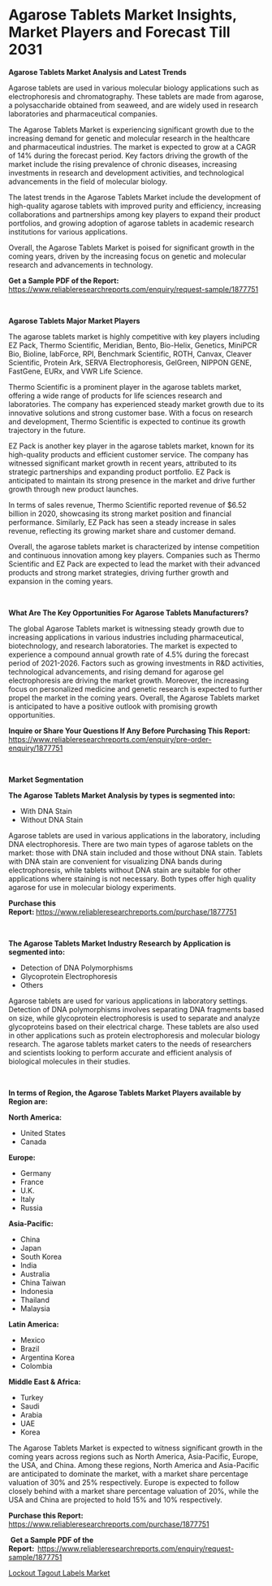 <p><h1>Agarose Tablets Market Insights, Market Players and Forecast Till 2031</h1></p><p><strong>Agarose Tablets Market Analysis and Latest Trends</strong></p>
<p><p>Agarose tablets are used in various molecular biology applications such as electrophoresis and chromatography. These tablets are made from agarose, a polysaccharide obtained from seaweed, and are widely used in research laboratories and pharmaceutical companies.</p><p>The Agarose Tablets Market is experiencing significant growth due to the increasing demand for genetic and molecular research in the healthcare and pharmaceutical industries. The market is expected to grow at a CAGR of 14% during the forecast period. Key factors driving the growth of the market include the rising prevalence of chronic diseases, increasing investments in research and development activities, and technological advancements in the field of molecular biology.</p><p>The latest trends in the Agarose Tablets Market include the development of high-quality agarose tablets with improved purity and efficiency, increasing collaborations and partnerships among key players to expand their product portfolios, and growing adoption of agarose tablets in academic research institutions for various applications.</p><p>Overall, the Agarose Tablets Market is poised for significant growth in the coming years, driven by the increasing focus on genetic and molecular research and advancements in technology.</p></p>
<p><strong>Get a Sample PDF of the Report:&nbsp;</strong> <a href="https://www.reliableresearchreports.com/enquiry/request-sample/1877751">https://www.reliableresearchreports.com/enquiry/request-sample/1877751</a></p>
<p>&nbsp;</p>
<p><strong>Agarose Tablets Major Market Players</strong></p>
<p><p>The agarose tablets market is highly competitive with key players including EZ Pack, Thermo Scientific, Meridian, Bento, Bio-Helix, Genetics, MiniPCR Bio, Bioline, labForce, RPI, Benchmark Scientific, ROTH, Canvax, Cleaver Scientific, Protein Ark, SERVA Electrophoresis, GelGreen, NIPPON GENE, FastGene, EURx, and VWR Life Science.</p><p>Thermo Scientific is a prominent player in the agarose tablets market, offering a wide range of products for life sciences research and laboratories. The company has experienced steady market growth due to its innovative solutions and strong customer base. With a focus on research and development, Thermo Scientific is expected to continue its growth trajectory in the future.</p><p>EZ Pack is another key player in the agarose tablets market, known for its high-quality products and efficient customer service. The company has witnessed significant market growth in recent years, attributed to its strategic partnerships and expanding product portfolio. EZ Pack is anticipated to maintain its strong presence in the market and drive further growth through new product launches.</p><p>In terms of sales revenue, Thermo Scientific reported revenue of $6.52 billion in 2020, showcasing its strong market position and financial performance. Similarly, EZ Pack has seen a steady increase in sales revenue, reflecting its growing market share and customer demand.</p><p>Overall, the agarose tablets market is characterized by intense competition and continuous innovation among key players. Companies such as Thermo Scientific and EZ Pack are expected to lead the market with their advanced products and strong market strategies, driving further growth and expansion in the coming years.</p></p>
<p>&nbsp;</p>
<p><strong>What Are The Key Opportunities For Agarose Tablets Manufacturers?</strong></p>
<p><p>The global Agarose Tablets market is witnessing steady growth due to increasing applications in various industries including pharmaceutical, biotechnology, and research laboratories. The market is expected to experience a compound annual growth rate of 4.5% during the forecast period of 2021-2026. Factors such as growing investments in R&D activities, technological advancements, and rising demand for agarose gel electrophoresis are driving the market growth. Moreover, the increasing focus on personalized medicine and genetic research is expected to further propel the market in the coming years. Overall, the Agarose Tablets market is anticipated to have a positive outlook with promising growth opportunities.</p></p>
<p><strong>Inquire or Share Your Questions If Any Before Purchasing This Report:</strong> <a href="https://www.reliableresearchreports.com/enquiry/pre-order-enquiry/1877751">https://www.reliableresearchreports.com/enquiry/pre-order-enquiry/1877751</a></p>
<p>&nbsp;</p>
<p><strong>Market Segmentation</strong></p>
<p><strong>The Agarose Tablets Market Analysis by types is segmented into:</strong></p>
<p><ul><li>With DNA Stain</li><li>Without DNA Stain</li></ul></p>
<p><p>Agarose tablets are used in various applications in the laboratory, including DNA electrophoresis. There are two main types of agarose tablets on the market: those with DNA stain included and those without DNA stain. Tablets with DNA stain are convenient for visualizing DNA bands during electrophoresis, while tablets without DNA stain are suitable for other applications where staining is not necessary. Both types offer high quality agarose for use in molecular biology experiments.</p></p>
<p><strong>Purchase this Report:&nbsp;</strong><a href="https://www.reliableresearchreports.com/purchase/1877751">https://www.reliableresearchreports.com/purchase/1877751</a></p>
<p>&nbsp;</p>
<p><strong>The Agarose Tablets Market Industry Research by Application is segmented into:</strong></p>
<p><ul><li>Detection of DNA Polymorphisms</li><li>Glycoprotein Electrophoresis</li><li>Others</li></ul></p>
<p><p>Agarose tablets are used for various applications in laboratory settings. Detection of DNA polymorphisms involves separating DNA fragments based on size, while glycoprotein electrophoresis is used to separate and analyze glycoproteins based on their electrical charge. These tablets are also used in other applications such as protein electrophoresis and molecular biology research. The agarose tablets market caters to the needs of researchers and scientists looking to perform accurate and efficient analysis of biological molecules in their studies.</p></p>
<p>&nbsp;</p>
<p><strong>In terms of Region, the Agarose Tablets Market Players available by Region are:</strong></p>
<p>
    <p> <strong> North America: </strong>
        <ul>
            <li>United States</li>
            <li>Canada</li>
        </ul>
        </p> 
    <p> <strong> Europe: </strong>
        <ul>
            <li>Germany</li>
            <li>France</li>
            <li>U.K.</li>
            <li>Italy</li>
            <li>Russia</li>
        </ul>
        </p> 
    <p> <strong> Asia-Pacific: </strong>
        <ul>
            <li>China</li>
            <li>Japan</li>
            <li>South Korea</li>
            <li>India</li>
            <li>Australia</li>
            <li>China Taiwan</li>
            <li>Indonesia</li>
            <li>Thailand</li>
            <li>Malaysia</li>
        </ul>
        </p> 
    <p> <strong> Latin America: </strong>
        <ul>
            <li>Mexico</li>
            <li>Brazil</li>
            <li>Argentina Korea</li>
            <li>Colombia</li>
        </ul>
        </p> 
    <p> <strong> Middle East & Africa: </strong>
        <ul>
            <li>Turkey</li>
            <li>Saudi</li>
            <li>Arabia</li>
            <li>UAE</li>
            <li>Korea</li>
        </ul>
    </p>
    </p>
<p><p>The Agarose Tablets Market is expected to witness significant growth in the coming years across regions such as North America, Asia-Pacific, Europe, the USA, and China. Among these regions, North America and Asia-Pacific are anticipated to dominate the market, with a market share percentage valuation of 30% and 25% respectively. Europe is expected to follow closely behind with a market share percentage valuation of 20%, while the USA and China are projected to hold 15% and 10% respectively.</p></p>
<p><strong>Purchase this Report: </strong><a href="https://www.reliableresearchreports.com/purchase/1877751">https://www.reliableresearchreports.com/purchase/1877751</a></p>
<p>&nbsp;<strong>Get a Sample PDF of the Report:&nbsp;&nbsp;</strong><a href="https://www.reliableresearchreports.com/enquiry/request-sample/1877751">https://www.reliableresearchreports.com/enquiry/request-sample/1877751</a></p>
<p><strong></strong></p>
<p><p><a href="https://noble-drawer-34c.notion.site/Lockout-Tagout-Labels-Market-Provides-a-Comprehensive-Analysis-Including-a-Macro-Overview-of-the-Mar-9385dcc25f1d43b9ac96fbfdaee5ba61">Lockout Tagout Labels Market</a></p></p>